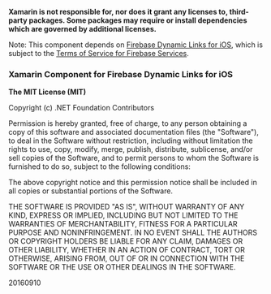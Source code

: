 **Xamarin is not responsible for, nor does it grant any licenses to, third-party packages. Some packages may require or install dependencies which are governed by additional licenses.**

Note: This component depends on [Firebase Dynamic Links for iOS](https://firebase.google.com/docs/dynamic-links/ios), which is subject to the [Terms of Service for Firebase Services](https://firebase.google.com/terms/).

### Xamarin Component for Firebase Dynamic Links for iOS

**The MIT License (MIT)**

Copyright (c) .NET Foundation Contributors

Permission is hereby granted, free of charge, to any person obtaining a copy of this software and associated documentation files (the "Software"), to deal in the Software without restriction, including without limitation the rights to use, copy, modify, merge, publish, distribute, sublicense, and/or sell copies of the Software, and to permit persons to whom the Software is furnished to do so, subject to the following conditions:

The above copyright notice and this permission notice shall be included in all copies or substantial portions of the Software.

THE SOFTWARE IS PROVIDED "AS IS", WITHOUT WARRANTY OF ANY KIND, EXPRESS OR IMPLIED, INCLUDING BUT NOT LIMITED TO THE WARRANTIES OF MERCHANTABILITY, FITNESS FOR A PARTICULAR PURPOSE AND NONINFRINGEMENT. IN NO EVENT SHALL THE AUTHORS OR COPYRIGHT HOLDERS BE LIABLE FOR ANY CLAIM, DAMAGES OR OTHER LIABILITY, WHETHER IN AN ACTION OF CONTRACT, TORT OR OTHERWISE, ARISING FROM, OUT OF OR IN CONNECTION WITH THE SOFTWARE OR THE USE OR OTHER DEALINGS IN THE SOFTWARE.

20160910